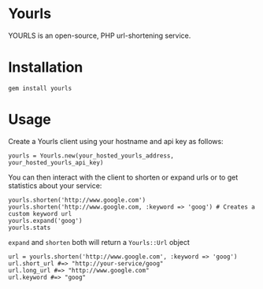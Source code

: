 # Yourls

YOURLS is an open-source, PHP url-shortening service.

# Installation

    gem install yourls

# Usage

Create a Yourls client using your hostname and api key as follows:

    yourls = Yourls.new(your_hosted_yourls_address, your_hosted_yourls_api_key)

You can then interact with the client to shorten or expand urls or to get statistics about your service:

    yourls.shorten('http://www.google.com')
    yourls.shorten('http://www.google.com, :keyword => 'goog') # Creates a custom keyword url
    yourls.expand('goog')
    yourls.stats

`expand` and `shorten` both will return a `Yourls::Url` object

    url = yourls.shorten('http://www.google.com', :keyword => 'goog')
    url.short_url #=> "http://your-service/goog"
    url.long_url #=> "http://www.google.com"
    url.keyword #=> "goog"
